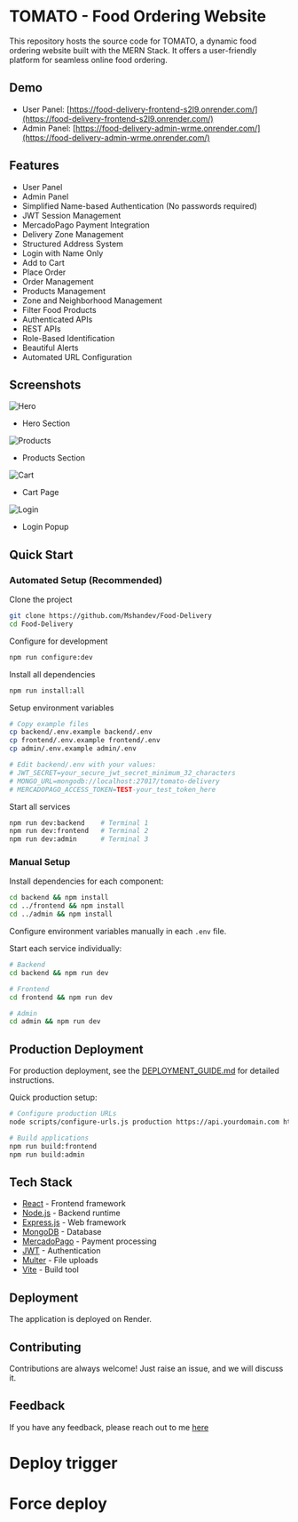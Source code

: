 # TOMATO - Food Ordering Website

This repository hosts the source code for TOMATO, a dynamic food ordering website built with the MERN Stack. It offers a user-friendly platform for seamless online food ordering.

## Demo

- User Panel: [https://food-delivery-frontend-s2l9.onrender.com/](https://food-delivery-frontend-s2l9.onrender.com/)
- Admin Panel: [https://food-delivery-admin-wrme.onrender.com/](https://food-delivery-admin-wrme.onrender.com/)

## Features

- User Panel
- Admin Panel
- Simplified Name-based Authentication (No passwords required)
- JWT Session Management
- MercadoPago Payment Integration
- Delivery Zone Management
- Structured Address System
- Login with Name Only
- Add to Cart
- Place Order
- Order Management
- Products Management
- Zone and Neighborhood Management
- Filter Food Products
- Authenticated APIs
- REST APIs
- Role-Based Identification
- Beautiful Alerts
- Automated URL Configuration

## Screenshots

![Hero](https://i.ibb.co/59cwY75/food-hero.png)
- Hero Section

![Products](https://i.ibb.co/JnNQPyQ/food-products.png)
- Products Section

![Cart](https://i.ibb.co/t2LrQ8p/food-cart.png)
- Cart Page

![Login](https://i.ibb.co/s6PgwkZ/food-login.png)
- Login Popup

## Quick Start

### Automated Setup (Recommended)

Clone the project
```bash
git clone https://github.com/Mshandev/Food-Delivery
cd Food-Delivery
```

Configure for development
```bash
npm run configure:dev
```

Install all dependencies
```bash
npm run install:all
```

Setup environment variables
```bash
# Copy example files
cp backend/.env.example backend/.env
cp frontend/.env.example frontend/.env
cp admin/.env.example admin/.env

# Edit backend/.env with your values:
# JWT_SECRET=your_secure_jwt_secret_minimum_32_characters
# MONGO_URL=mongodb://localhost:27017/tomato-delivery
# MERCADOPAGO_ACCESS_TOKEN=TEST-your_test_token_here
```

Start all services
```bash
npm run dev:backend    # Terminal 1
npm run dev:frontend   # Terminal 2
npm run dev:admin      # Terminal 3
```

### Manual Setup

Install dependencies for each component:
```bash
cd backend && npm install
cd ../frontend && npm install
cd ../admin && npm install
```

Configure environment variables manually in each `.env` file.

Start each service individually:
```bash
# Backend
cd backend && npm run dev

# Frontend  
cd frontend && npm run dev

# Admin
cd admin && npm run dev
```

## Production Deployment

For production deployment, see the [DEPLOYMENT_GUIDE.md](./DEPLOYMENT_GUIDE.md) for detailed instructions.

Quick production setup:
```bash
# Configure production URLs
node scripts/configure-urls.js production https://api.yourdomain.com https://yourdomain.com https://admin.yourdomain.com

# Build applications
npm run build:frontend
npm run build:admin
```
## Tech Stack
* [React](https://reactjs.org/) - Frontend framework
* [Node.js](https://nodejs.org/en) - Backend runtime
* [Express.js](https://expressjs.com/) - Web framework
* [MongoDB](https://www.mongodb.com/) - Database
* [MercadoPago](https://www.mercadopago.com/) - Payment processing
* [JWT](https://jwt.io/introduction) - Authentication
* [Multer](https://www.npmjs.com/package/multer) - File uploads
* [Vite](https://vitejs.dev/) - Build tool

## Deployment

The application is deployed on Render.

## Contributing

Contributions are always welcome!
Just raise an issue, and we will discuss it.

## Feedback

If you have any feedback, please reach out to me [here](https://www.linkedin.com/in/muhammad-shan-full-stack-developer/)
# Deploy trigger
# Force deploy
